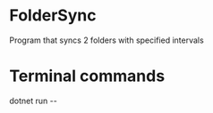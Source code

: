 # FolderSync
Program that syncs 2 folders with specified intervals

# Terminal commands

dotnet run -- <sourceFilePath> <replicaFilePath> <intervalInSeconds>
